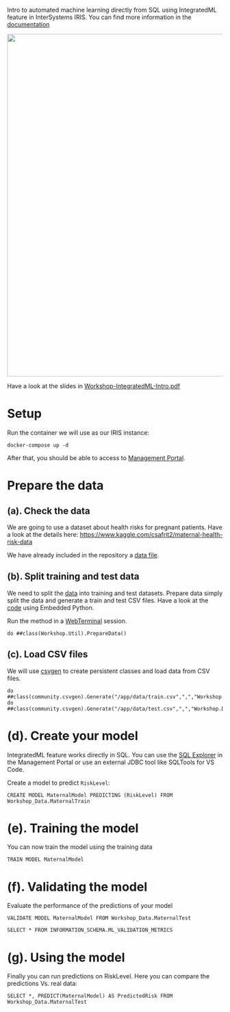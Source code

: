 Intro to automated machine learning directly from SQL using IntegratedML feature in InterSystems IRIS. You can find more information in the [documentation](https://docs.intersystems.com/irisforhealthlatest/csp/docbook/DocBook.UI.Page.cls?KEY=GIML_Intro)

<img src="img/demo-integratedml.gif" width="800px"/>

Have a look at the slides in [Workshop-IntegratedML-Intro.pdf](Workshop-IntegratedML-Intro.pdf)

# Setup
Run the container we will use as our IRIS instance:
```
docker-compose up -d
```

After that, you should be able to access to [Management Portal](http://localhost:52773/csp/sys/UtilHome.csp).

# Prepare the data

## (a). Check the data
We are going to use a dataset about health risks for pregnant patients. Have a look at the details here:
https://www.kaggle.com/csafrit2/maternal-health-risk-data

We have already included in the repository a [data file](data/maternal_health_risk.csv).


## (b). Split training and test data
We need to split the [data](data/maternal_health_risk.csv) into training and test datasets. Prepare data simply split the data and generate a train and test CSV files. Have a look at the [code](src/Workshop/Util.cls) using Embedded Python.

Run the method in a [WebTerminal](http://localhost:52773/terminal/) session.

```
do ##class(Workshop.Util).PrepareData()
```

## (c). Load CSV files
We will use [csvgen](https://openexchange.intersystems.com/package/csvgen) to create persistent classes and load data from CSV files. 

```
do ##class(community.csvgen).Generate("/app/data/train.csv",",","Workshop.Data.MaternalTrain")
do ##class(community.csvgen).Generate("/app/data/test.csv",",","Workshop.Data.MaternalTest")
```

# (d). Create your model
IntegratedML feature works directly in SQL. You can use the [SQL Explorer](http://localhost:52773/csp/sys/exp/%25CSP.UI.Portal.SQL.Home.zen?$NAMESPACE=WORKSHOP) in the Management Portal or use an external JDBC tool like SQLTools for VS Code.

Create a model to predict `RiskLevel`:

```
CREATE MODEL MaternalModel PREDICTING (RiskLevel) FROM Workshop_Data.MaternalTrain
```

# (e). Training the model
You can now train the model using the training data

```
TRAIN MODEL MaternalModel
```

# (f). Validating the model
Evaluate the performance of the predictions of your model

```
VALIDATE MODEL MaternalModel FROM Workshop_Data.MaternalTest
```

```
SELECT * FROM INFORMATION_SCHEMA.ML_VALIDATION_METRICS
```

# (g). Using the model
Finally you can run predictions on RiskLevel. Here you can compare the predictions Vs. real data:

```
SELECT *, PREDICT(MaternalModel) AS PredictedRisk FROM Workshop_Data.MaternalTest
```
